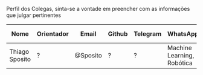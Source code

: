 Perfil dos Colegas, sinta-se a vontade em preencher com as informações que julgar pertinentes

Nome | Orientador | Email | Github | Telegram | WhatsApp | Áreas de Interesse
---- | ---------- | ------ | ----- |--------- | -------- | ------------------
Thiago Sposito |? | @Sposito | ? | ? | Machine Learning, Robótica 
